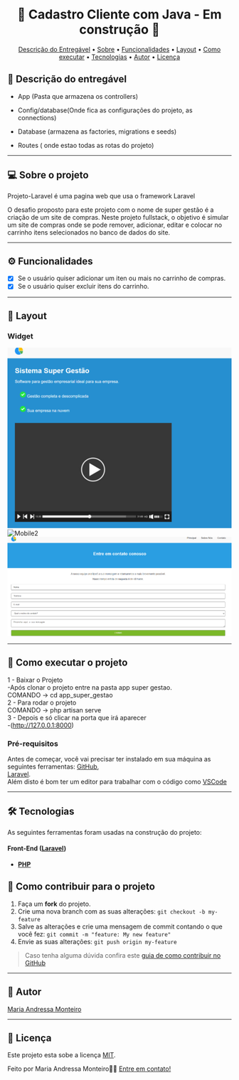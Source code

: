 
<!-- MODELO PROJETO EM ANDAMENTO -->
<h1 align="center"> 
	🚧 Cadastro Cliente com Java - Em construção 🚧
</h1>

<!-- ---------------------------------------------------------------------- -->


<!-- ---------------------------------------------------------------------- -->

<!-- MODELO MENU DE NAVEGAÇÃO -->
<p align="center">
 <a href="#-Descrição-do-entregável">Descrição do Entregável</a> •
 <a href="#-sobre-o-projeto">Sobre</a> •
 <a href="#-funcionalidades">Funcionalidades</a> •
 <a href="#-layout">Layout</a> • 
 <a href="#-como-executar-o-projeto">Como executar</a> • 
 <a href="#-tecnologias">Tecnologias</a> • 
 <a href="#-autor">Autor</a> • 
 <a href="#user-content--licença">Licença</a>
</p>

<!-- ---------------------------------------------------------------------- -->

<!-- MODELO DE DESCRIÇÃO -->
## 📄 Descrição do entregável

<!-- EXEMPLO DE DESCRIÇÃO DE UM PROJETO: -->
- App (Pasta que armazena os controllers)

- Config/database(Onde fica as configurações do projeto, as connections)
- Database (armazena as factories, migrations e seeds)
- Routes ( onde estao todas as rotas do projeto)
  

---

<!-- ---------------------------------------------------------------------- -->

<!-- MODELO DESCRIÇÃO SOBRE O PROJETO: -->
## 💻 Sobre o projeto

<!-- EXPLICA O MOTIVO DO PROJETO -->
Projeto-Laravel é uma pagina web que usa o framework Laravel

O desafio proposto para este projeto com o nome de super gestão é a criação de um site de compras. Neste projeto fullstack, o objetivo é simular um site de compras onde se pode remover, adicionar, editar e colocar no carrinho itens selecionados no banco de dados do site.

<!-- LINHA DE DIVISÃO: -->
---

<!-- ---------------------------------------------------------------------- -->

<!-- MODELO FUNCIONALIDADES: -->
## ⚙️ Funcionalidades

<!-- EXEMPLO DE FUNCIONALIDADES: -->
- [x] Se o usuário quiser adicionar um iten ou mais no carrinho de compras.
- [x] Se o usuário quiser excluir itens do carrinho. 

---

<!-- ---------------------------------------------------------------------- -->

<!-- EXEMPLO DE LAYOUT: -->
## 🎨 Layout

### Widget

<!-- AQUI VOCÊ PASSA O CAMINHO DA IMAGEM -->
![Mobile1](https://github.com/devAndressa/Projeto-Laravel/blob/main/imagens/TelaInicial.png)<br>
![Mobile2](https://github.com/devAndressa/Projeto-Laravel/blob/main/imagens/SobreN%C3%B3s.png)<br>
![Mobile3](https://github.com/devAndressa/Projeto-Laravel/blob/main/imagens/Contato.png)


---

<!-- ---------------------------------------------------------------------- -->

<!-- MODELO DE COMO EXECUTAR O PROJETO -->
## 🚀 Como executar o projeto

1 - Baixar o Projeto <br>
 -Após clonar o projeto entre na pasta app super gestao. <br>
 COMANDO -> cd app_super_gestao  <br>
2 - Para rodar o projeto  <br>
 COMANDO -> php artisan serve  <br>
3 - Depois e só clicar na porta que irá aparecer  <br>
 -(http://127.0.0.1:8000)

<!-- ---------------------------------------------------------------------- -->

<!-- MODELO DE PRÉ REQUISITOS -->
### Pré-requisitos

Antes de começar, você vai precisar ter instalado em sua máquina as seguintes ferramentas:
[GitHub](https://github.com/), <br>
[Laravel](https://laravel.com/docs/9.x/installation).  <br>
Além disto é bom ter um editor para trabalhar com o código como [VSCode](https://code.visualstudio.com/)

---

<!-- ---------------------------------------------------------------------- -->

<!-- MODELO DE TECNOLOGIAS -->
## 🛠 Tecnologias

As seguintes ferramentas foram usadas na construção do projeto:

#### **Front-End**  ([Laravel](https://laravel.com/docs/11.x)) 

-   **[PHP](https://www.php.net/docs.php)**
  

<!-- ---------------------------------------------------------------------- -->

<!-- MODELO DE COMO CONTRIBUIR PARA O PROJETO -->
## 💪 Como contribuir para o projeto

1. Faça um **fork** do projeto.
2. Crie uma nova branch com as suas alterações: `git checkout -b my-feature`
3. Salve as alterações e crie uma mensagem de commit contando o que você fez: `git commit -m "feature: My new feature"`
4. Envie as suas alterações: `git push origin my-feature`
> Caso tenha alguma dúvida confira este [guia de como contribuir no GitHub](./CONTRIBUTING.md)

---

<!-- ---------------------------------------------------------------------- -->

<!-- MODELO DE AUTOR-->
## 🦸 Autor

<a href="https://www.linkedin.com/in/maria-andressa-monteiro11/">
Maria Andressa Monteiro</a>
 <br />
 
---

<!-- ---------------------------------------------------------------------- -->

<!-- MODELO DE LICENÇA -->
## 📝 Licença

Este projeto esta sobe a licença [MIT](./LICENSE).

Feito por Maria Andressa Monteiro👋🏽 [Entre em contato!](https://www.linkedin.com/in/maria-andressa-monteiro11/)

